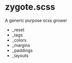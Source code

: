 # zygote.scss
A generic purpose scss grower

 - _reset
 - _tags
 - _colors
 - _margins
 - _paddings
 - _layouts
